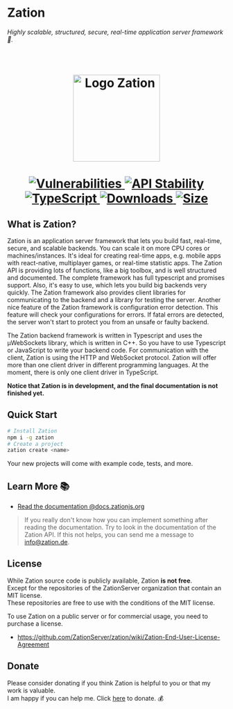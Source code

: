 # Zation 

*Highly scalable, structured, secure, real-time application server framework 🚀.*

<h1 align="center">
  <!-- Logo -->
  <br/>
  <a href="https://zation.de">
      <img src="https://zation.de/img/zationWideLogo.svg" alt="Logo Zation" height="200"/>
  </a>
  <br/>
  <br/>
  <!-- Documentation -->
  <a href="https://zation.de/documentation/#/">
      <img src="https://img.shields.io/badge/Documentation-%20In%20progress-brightgreen.svg" alt="Vulnerabilities"/>
  </a>
  <!-- Stability -->
  <a href="https://nodejs.org/api/documentation.html#documentation_stability_index">
    <img src="https://img.shields.io/badge/stability-stable-brightgreen.svg" alt="API Stability"/>
  </a>
  <!-- TypeScript -->
  <a href="http://typescriptlang.org">
    <img src="https://img.shields.io/badge/%3C%2F%3E-typescript-blue.svg" alt="TypeScript"/>
  </a>    
  <!-- Downloads -->
  <a href="https://npmjs.org/package/zation">
    <img src="https://img.shields.io/npm/dm/zation.svg" alt="Downloads"/>
  </a> 
  <!-- Size -->
  <a href="https://npmjs.org/package/zation">
      <img src="https://img.shields.io/bundlephobia/min/zation.svg" alt="Size"/>
  </a>  
</h1>

## What is Zation?
Zation is an application server framework that lets you build fast, real-time, secure, and scalable backends. 
You can scale it on more CPU cores or machines/instances. 
It's ideal for creating real-time apps, e.g. mobile apps with react-native, multiplayer games, or real-time statistic apps. 
The Zation API is providing lots of functions, like a big toolbox, and is well structured and documented. 
The complete framework has full typescript and promises support. 
Also, it's easy to use, which lets you build big backends very quickly. 
The Zation framework also provides client libraries for communicating to the backend and a library for testing the server. 
Another nice feature of the Zation framework is configuration error detection. 
This feature will check your configurations for errors. 
If fatal errors are detected, the server won't start to protect you from an unsafe or faulty backend.

The Zation backend framework is written in Typescript and uses the µWebSockets library, which is written in C++. 
So you have to use Typescript or JavaScript to write your backend code.
For communication with the client, Zation is using the HTTP and WebSocket protocol.
Zation will offer more than one client driver in different programming languages.
At the moment, there is only one client driver in TypeScript.

**Notice that Zation is in development, and the final documentation is not finished yet.**

## Quick Start
```bash
# Install Zation
npm i -g zation
# Create a project
zation create <name>
```
Your new projects will come with example code, tests, and more.

## Learn More 📚

- [Read the documentation @docs.zationjs.org](https://docs.zationjs.org)

> If you really don't know how you can implement something after reading the documentation. Try to look in the documentation of the Zation API. If this not helps, you can send me a message to <a href="mailto:info@zation.de">info@zation.de</a>.

## License

While Zation source code is publicly available, Zation **is not free**.  
Except for the repositories of the ZationServer organization that contain an MIT license.   
These repositories are free to use with the conditions of the MIT license.   

To use Zation on a public server or for commercial usage, you need to purchase a license.  

- https://github.com/ZationServer/zation/wiki/Zation-End-User-License-Agreement

## Donate

Please consider donating if you think Zation is helpful to you or that my work is valuable.   
I am happy if you can help me. 
Click [here](https://www.paypal.com/cgi-bin/webscr?cmd=_s-xclick&hosted_button_id=P3DNYQQGX3THW&source=url) to donate. 💰


